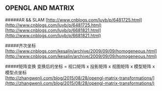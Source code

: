 ## OPENGL AND MATRIX
#####AR && SLAM
[http://www.cnblogs.com/luyb/p/6481725.html](http://www.cnblogs.com/luyb/p/6481725.html)<br/>
[http://www.cnblogs.com/luyb/p/6681821.html](http://www.cnblogs.com/luyb/p/6681821.html)

#####齐次坐标
[http://www.cnblogs.com/kesalin/archive/2009/09/09/homogeneous.html](http://www.cnblogs.com/kesalin/archive/2009/09/09/homogeneous.html)

#####矩阵变换
变换后的坐标 = 视口矩阵 x 投影矩阵 x 视图矩阵 x 模型矩阵 x 模型点坐标 <br/>
[http://zhangwenli.com/blog/2015/08/28/opengl-matrix-transformations/](http://zhangwenli.com/blog/2015/08/28/opengl-matrix-transformations/)